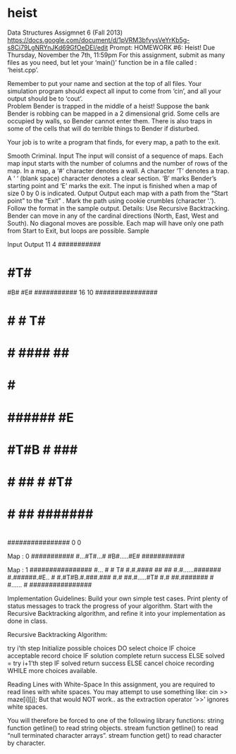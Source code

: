 # heist
Data Structures Assigmnet 6 (Fall 2013) 
https://docs.google.com/document/d/1pVRM3bfvysVeYrKb5g-s8Ci79LgNRYnJKd69GfOeDEI/edit
Prompt:
HOMEWORK #6:
Heist!
Due Thursday, November the 7th, 11:59pm
For this assignment, submit as many files as you need, but let your  ‘main()’  function be in a file called : ‘heist.cpp’.
 
Remember to put your name and section at the top of all files.
Your simulation program should expect all input to come from ‘cin’, and all your output should be to ‘cout’.   
Problem
Bender is trapped in the middle of a heist! Suppose the bank Bender is robbing can be mapped in a 2 dimensional grid. Some cells are occupied by walls, so Bender cannot enter them. There is also traps in some of the cells that will do terrible things to Bender if disturbed. 

Your job is to write a program that finds, for every map, a path to the exit.


Smooth Criminal.
Input
The input will consist of a sequence of maps. Each map input starts with the number of columns and the number of rows of the map. In a map, a ‘#’ character denotes a wall. A character ‘T’ denotes a trap. A ‘ ‘ (blank space) character denotes a clear section. ‘B’ marks Bender’s starting point and ‘E’ marks the exit. The input is finished when a map of size 0 by 0 is indicated.
Output
Output each map with a path from the “Start point” to the “Exit” . Mark the path using cookie crumbles (character ‘.’). Follow the format in the sample output.
Details:
Use Recursive Backtracking.
Bender can move in any of the cardinal directions (North, East, West and South). No diagonal moves are possible.
Each map will have only one path from Start to Exit, but loops are possible.
Sample

Input
Output
11 4
###########
#   #T#   #
#B#     #E#
########### 
16 10
################
#      #    # T#
# # #### ##   ##
# #      #######
# ###### #E    #
# #T#B # ### ###
# # ## #     #T#
# # ## ####### #
#              #
################
0 0


Map : 0
###########
#...#T#...#
#B#.....#E#
########### 

Map : 1
################
#...   #    # T#
#.#.#### ##   ##
#.#......#######
#.######.#E..  #
#.#T#B.#.###.### 
#.# ##.#.....#T#
#.# ##.####### #
#......        #
################




Implementation Guidelines:
Build your own simple test cases. 
Print plenty of status messages to track the progress of your algorithm.
Start with the Recursive Backtracking algorithm, and refine it into your implementation as done in class.


Recursive Backtracking Algorithm:

try i’th step
    Initialize possible choices
    DO
        select choice
        IF choice acceptable
            record choice
            IF solution complete
                return success
            ELSE
                solved = try i+1’th step
                IF solved
                    return success
                ELSE
                    cancel choice recording    
    WHILE more choices available.
    
Reading Lines with White-Space
In this assignment, you are required to read lines with white spaces.
You may attempt to use something like:
cin >> maze[i][j];
But that would NOT work.. as the extraction operator ‘>>’ ignores white spaces.

You will therefore be forced to one of the following library functions:
string function getline() to read string objects.
stream function getline() to read “null terminated character arrays”.
stream function get() to read character by character. 
